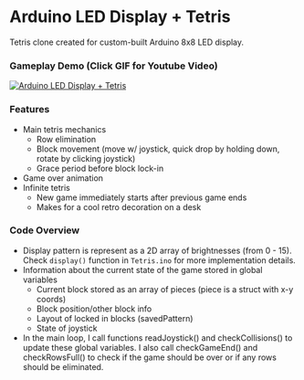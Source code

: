# Arduino LED Display + Tetris
Tetris clone created for custom-built Arduino 8x8 LED display.

### Gameplay Demo (Click GIF for Youtube Video)
[![Arduino LED Display + Tetris](https://imgur.com/A9AC5Fu.gif)](https://youtu.be/hBOwo1rJkic "Arduino LED Display + Tetris")


### Features
- Main tetris mechanics
  - Row elimination
  - Block movement (move w/ joystick, quick drop by holding down, rotate by clicking joystick)
  - Grace period before block lock-in
- Game over animation
- Infinite tetris
  - New game immediately starts after previous game ends
  - Makes for a cool retro decoration on a desk
  
### Code Overview
- Display pattern is represent as a 2D array of brightnesses (from 0 - 15). Check `display()` function in `Tetris.ino` for more implementation details.
- Information about the current state of the game stored in global variables
  - Current block stored as an array of pieces (piece is a struct with x-y coords)
  - Block position/other block info
  - Layout of locked in blocks (savedPattern)
  - State of joystick
- In the main loop, I call functions readJoystick() and checkCollisions() to update these global variables. I also call checkGameEnd() and checkRowsFull() to check if the game should be over or if any rows should be eliminated.
